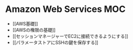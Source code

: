  # Amazon Web Services MOC
 
 - [[AWS基礎]]
 - [[AWSの権限の基礎]]
 - [[セッションマネージャーでEC2に接続できるようにする]]
 - [[パラメータストアにSSHの鍵を保存する]]